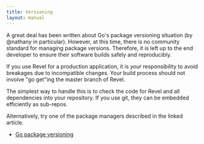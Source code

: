 ```yaml
---
title: Versioning
layout: manual
---
```


A great deal has been written about Go's package versioning situation (by
@nathany in particular). However, at this time, there is no community standard
for managing package versions.  Therefore, it is left up to the end developer to
ensure their software builds safely and reproducibly.

If you use Revel for a production application, it is *your* responsibility to
avoid breakages due to incompatible changes.  Your build process should not
involve "go get"ing the master branch of Revel.

The simplest way to handle this is to check the code for Revel and all
dependencies into your repository.  If you use git, they can be embedded
efficiently as sub-repos.

Alternatively, try one of the package managers described in the linked article.

* [Go package versioning](http://nathany.com/go-packages/)

